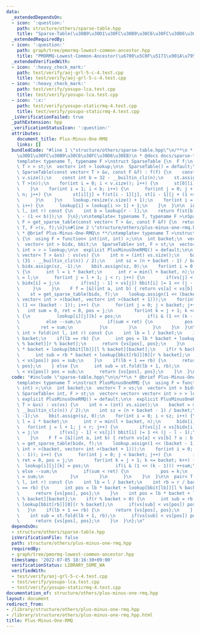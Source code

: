 ```yaml
---
data:
  _extendedDependsOn:
  - icon: ':question:'
    path: structure/others/sparse-table.hpp
    title: "Sparse-Table(\u30B9\u30D1\u30FC\u30B9\u30C6\u30FC\u30D6\u30EB)"
  _extendedRequiredBy:
  - icon: ':question:'
    path: graph/tree/pmormq-lowest-common-ancestor.hpp
    title: "PMORMQ-Lowest-Common-Ancestor(\u6700\u5C0F\u5171\u901A\u7956\u5148)"
  _extendedVerifiedWith:
  - icon: ':heavy_check_mark:'
    path: test/verify/aoj-grl-5-c-4.test.cpp
    title: test/verify/aoj-grl-5-c-4.test.cpp
  - icon: ':heavy_check_mark:'
    path: test/verify/yosupo-lca.test.cpp
    title: test/verify/yosupo-lca.test.cpp
  - icon: ':x:'
    path: test/verify/yosupo-staticrmq-4.test.cpp
    title: test/verify/yosupo-staticrmq-4.test.cpp
  _isVerificationFailed: true
  _pathExtension: hpp
  _verificationStatusIcon: ':question:'
  attributes:
    document_title: Plus-Minus-One-RMQ
    links: []
  bundledCode: "#line 1 \"structure/others/sparse-table.hpp\"\n/**\n * @brief Sparse-Table(\u30B9\
    \u30D1\u30FC\u30B9\u30C6\u30FC\u30D6\u30EB)\n * @docs docs/sparse-table.md\n */\n\
    template< typename T, typename F >\nstruct SparseTable {\n  F f;\n  vector< vector<\
    \ T > > st;\n  vector< int > lookup;\n\n  SparseTable() = default;\n\n  explicit\
    \ SparseTable(const vector< T > &v, const F &f) : f(f) {\n    const int n = (int)\
    \ v.size();\n    const int b = 32 - __builtin_clz(n);\n    st.assign(b, vector<\
    \ T >(n));\n    for(int i = 0; i < v.size(); i++) {\n      st[0][i] = v[i];\n\
    \    }\n    for(int i = 1; i < b; i++) {\n      for(int j = 0; j + (1 << i) <=\
    \ n; j++) {\n        st[i][j] = f(st[i - 1][j], st[i - 1][j + (1 << (i - 1))]);\n\
    \      }\n    }\n    lookup.resize(v.size() + 1);\n    for(int i = 2; i < lookup.size();\
    \ i++) {\n      lookup[i] = lookup[i >> 1] + 1;\n    }\n  }\n\n  inline T fold(int\
    \ l, int r) const {\n    int b = lookup[r - l];\n    return f(st[b][l], st[b][r\
    \ - (1 << b)]);\n  }\n};\n\ntemplate< typename T, typename F >\nSparseTable< T,\
    \ F > get_sparse_table(const vector< T > &v, const F &f) {\n  return SparseTable<\
    \ T, F >(v, f);\n}\n#line 2 \"structure/others/plus-minus-one-rmq.hpp\"\n\n/**\n\
    \ * @brief Plus-Minus-One-RMQ\n **/\ntemplate< typename T >\nstruct PlusMinusOneRMQ\
    \ {\n  using F = function< int(int, int) >;\n\n  int backet;\n  vector< T > vs;\n\
    \  vector< int > bidx, bbit;\n  SparseTable< int, F > st;\n  vector< vector< vector<\
    \ int > > > lookup;\n\n  explicit PlusMinusOneRMQ() = default;\n\n  explicit PlusMinusOneRMQ(const\
    \ vector< T > &vs) : vs(vs) {\n    int n = (int) vs.size();\n    backet = max(1,\
    \ (31 - __builtin_clz(n)) / 2);\n    int sz = (n + backet - 1) / backet;\n   \
    \ bidx.assign(sz, -1);\n    bbit.assign(sz, 0);\n    for(int i = 0; i < sz; i++)\
    \ {\n      int l = i * backet;\n      int r = min(l + backet, n);\n      bidx[i]\
    \ = l;\n      for(int j = l + 1; j < r; j++) {\n        if(vs[j] < vs[bidx[i]])\
    \ bidx[i] = j;\n        if(vs[j - 1] < vs[j]) bbit[i] |= 1 << (j - l - 1);\n \
    \     }\n    }\n    F f = [&](int a, int b) { return vs[a] < vs[b] ? a : b; };\n\
    \    st = get_sparse_table(bidx, f);\n    lookup.assign(1 << (backet - 1), vector<\
    \ vector< int > >(backet, vector< int >(backet + 1)));\n    for(int i = 0; i <\
    \ (1 << (backet - 1)); i++) {\n      for(int j = 0; j < backet; j++) {\n     \
    \   int sum = 0, ret = 0, pos = j;\n        for(int k = j + 1; k <= backet; k++)\
    \ {\n          lookup[i][j][k] = pos;\n          if(i & (1 << (k - 1))) ++sum;\n\
    \          else --sum;\n          if(sum < ret) {\n            pos = k;\n    \
    \        ret = sum;\n          }\n        }\n      }\n    }\n  }\n\n  pair< T,\
    \ int > fold(int l, int r) const {\n    int lb = l / backet;\n    int rb = r /\
    \ backet;\n    if(lb == rb) {\n      int pos = lb * backet + lookup[bbit[lb]][l\
    \ % backet][r % backet];\n      return {vs[pos], pos};\n    }\n    int pos = lb\
    \ * backet + lookup[bbit[lb]][l % backet][backet];\n    if(r % backet > 0) {\n\
    \      int sub = rb * backet + lookup[bbit[rb]][0][r % backet];\n      if(vs[sub]\
    \ < vs[pos]) pos = sub;\n    }\n    if(lb + 1 == rb) {\n      return {vs[pos],\
    \ pos};\n    } else {\n      int sub = st.fold(lb + 1, rb);\n      if(vs[sub]\
    \ < vs[pos]) pos = sub;\n      return {vs[pos], pos};\n    }\n  }\n};\n"
  code: "#include \"sparse-table.hpp\"\n\n/**\n * @brief Plus-Minus-One-RMQ\n **/\n\
    template< typename T >\nstruct PlusMinusOneRMQ {\n  using F = function< int(int,\
    \ int) >;\n\n  int backet;\n  vector< T > vs;\n  vector< int > bidx, bbit;\n \
    \ SparseTable< int, F > st;\n  vector< vector< vector< int > > > lookup;\n\n \
    \ explicit PlusMinusOneRMQ() = default;\n\n  explicit PlusMinusOneRMQ(const vector<\
    \ T > &vs) : vs(vs) {\n    int n = (int) vs.size();\n    backet = max(1, (31 -\
    \ __builtin_clz(n)) / 2);\n    int sz = (n + backet - 1) / backet;\n    bidx.assign(sz,\
    \ -1);\n    bbit.assign(sz, 0);\n    for(int i = 0; i < sz; i++) {\n      int\
    \ l = i * backet;\n      int r = min(l + backet, n);\n      bidx[i] = l;\n   \
    \   for(int j = l + 1; j < r; j++) {\n        if(vs[j] < vs[bidx[i]]) bidx[i]\
    \ = j;\n        if(vs[j - 1] < vs[j]) bbit[i] |= 1 << (j - l - 1);\n      }\n\
    \    }\n    F f = [&](int a, int b) { return vs[a] < vs[b] ? a : b; };\n    st\
    \ = get_sparse_table(bidx, f);\n    lookup.assign(1 << (backet - 1), vector< vector<\
    \ int > >(backet, vector< int >(backet + 1)));\n    for(int i = 0; i < (1 << (backet\
    \ - 1)); i++) {\n      for(int j = 0; j < backet; j++) {\n        int sum = 0,\
    \ ret = 0, pos = j;\n        for(int k = j + 1; k <= backet; k++) {\n        \
    \  lookup[i][j][k] = pos;\n          if(i & (1 << (k - 1))) ++sum;\n         \
    \ else --sum;\n          if(sum < ret) {\n            pos = k;\n            ret\
    \ = sum;\n          }\n        }\n      }\n    }\n  }\n\n  pair< T, int > fold(int\
    \ l, int r) const {\n    int lb = l / backet;\n    int rb = r / backet;\n    if(lb\
    \ == rb) {\n      int pos = lb * backet + lookup[bbit[lb]][l % backet][r % backet];\n\
    \      return {vs[pos], pos};\n    }\n    int pos = lb * backet + lookup[bbit[lb]][l\
    \ % backet][backet];\n    if(r % backet > 0) {\n      int sub = rb * backet +\
    \ lookup[bbit[rb]][0][r % backet];\n      if(vs[sub] < vs[pos]) pos = sub;\n \
    \   }\n    if(lb + 1 == rb) {\n      return {vs[pos], pos};\n    } else {\n  \
    \    int sub = st.fold(lb + 1, rb);\n      if(vs[sub] < vs[pos]) pos = sub;\n\
    \      return {vs[pos], pos};\n    }\n  }\n};\n"
  dependsOn:
  - structure/others/sparse-table.hpp
  isVerificationFile: false
  path: structure/others/plus-minus-one-rmq.hpp
  requiredBy:
  - graph/tree/pmormq-lowest-common-ancestor.hpp
  timestamp: '2022-07-05 18:16:30+09:00'
  verificationStatus: LIBRARY_SOME_WA
  verifiedWith:
  - test/verify/aoj-grl-5-c-4.test.cpp
  - test/verify/yosupo-lca.test.cpp
  - test/verify/yosupo-staticrmq-4.test.cpp
documentation_of: structure/others/plus-minus-one-rmq.hpp
layout: document
redirect_from:
- /library/structure/others/plus-minus-one-rmq.hpp
- /library/structure/others/plus-minus-one-rmq.hpp.html
title: Plus-Minus-One-RMQ
---
```

